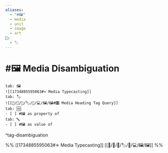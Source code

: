 ```yaml
---
aliases:
  - "#🖼️"
  - media
  - unit
  - image
  - art
📁:
  - 🏷️
---
```

# #🖼️ Media Disambiguation

```tabs
tab: 🖼️
![[1734885595063#✳️ Media Typecasting]]
tab: 🏷️
![[📁/🧠/🏁/🏷️/📁/💻/🖼️/🖼️#🎛️ Media Heading Tag Query]]
tab: 🆔
- [ ] #🖼️ as property of
tab: 🔤
- [ ] #🖼️ as value of 
```

^tag-disambiguation

%%
[[1734885595063#✳️ Media Typecasting]]
[[📁/🧠/🏁/🏷️/📁/💻/🖼️/🖼️]]
%%
